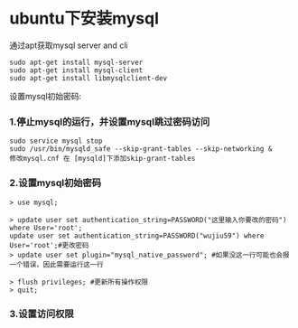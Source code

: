 # ubuntu下安装mysql

通过apt获取mysql server and cli

```shell
sudo apt-get install mysql-server
sudo apt-get install mysql-client
sudo apt-get install libmysqlclient-dev
```

设置mysql初始密码:

### 1.停止mysql的运行，并设置mysql跳过密码访问

```shell
sudo service mysql stop
sudo /usr/bin/mysqld_safe --skip-grant-tables --skip-networking &
修改mysql.cnf 在 [mysqld]下添加skip-grant-tables
```

### 2.设置mysql初始密码

```shell
> use mysql;

> update user set authentication_string=PASSWORD("这里输入你要改的密码") where User='root'; 
update user set authentication_string=PASSWORD("wujiu59") where User='root';#更改密码
> update user set plugin="mysql_native_password"; #如果没这一行可能也会报一个错误，因此需要运行这一行

> flush privileges; #更新所有操作权限
> quit;
```

### 3.设置访问权限

```mysql

```

